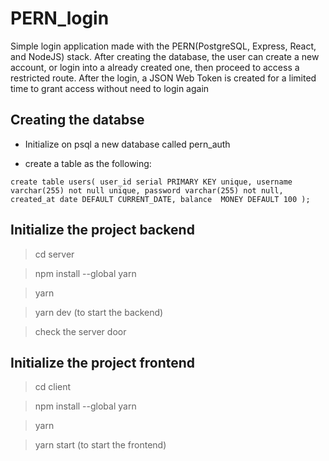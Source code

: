 # PERN_login
Simple login application made with the PERN(PostgreSQL, Express, React, and NodeJS) stack. After creating the database, the user can create a new account, or login into a already created one, then proceed to access a restricted route. After the login, a JSON Web Token is created for a limited time to grant access without need to login again

##  Creating the databse
- Initialize on psql a new database called pern_auth

- create a table as the following: 

`create table users(
    user_id serial PRIMARY KEY unique,
    username varchar(255) not null unique,
    password varchar(255) not null,
    created_at date DEFAULT CURRENT_DATE,
    balance  MONEY DEFAULT 100
);`

##  Initialize the project backend
> cd server 

> npm install --global yarn

> yarn 

> yarn dev (to start the backend)

> check the server door

##  Initialize the project frontend
> cd client 

> npm install --global yarn

> yarn 

> yarn start (to start the frontend)




